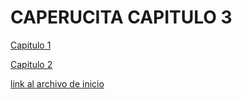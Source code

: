 # CAPERUCITA CAPITULO 3
[Capitulo 1](./modulo1.md)

[Capitulo 2](./Caperucita2.md)

[link al archivo de inicio](/inicio.md)
